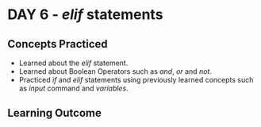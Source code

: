 # DAY 6 - _elif_ statements

## Concepts Practiced
- Learned about the _elif_ statement.
- Learned about Boolean Operators such as _and_, _or_ and _not_.
- Practiced _if_ and _elif_ statements using previously learned concepts such as _input_ command and _variables_.

## Learning Outcome
